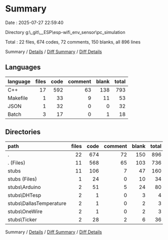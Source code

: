 # Summary

Date : 2025-07-27 22:59:40

Directory g:\\_git\\__ESP\\esp-wifi_env_sensor\\pc_simulation

Total : 22 files,  674 codes, 72 comments, 150 blanks, all 896 lines

Summary / [Details](details.md) / [Diff Summary](diff.md) / [Diff Details](diff-details.md)

## Languages
| language | files | code | comment | blank | total |
| :--- | ---: | ---: | ---: | ---: | ---: |
| C++ | 17 | 592 | 63 | 138 | 793 |
| Makefile | 1 | 33 | 9 | 11 | 53 |
| JSON | 1 | 32 | 0 | 0 | 32 |
| Batch | 3 | 17 | 0 | 1 | 18 |

## Directories
| path | files | code | comment | blank | total |
| :--- | ---: | ---: | ---: | ---: | ---: |
| . | 22 | 674 | 72 | 150 | 896 |
| . (Files) | 11 | 568 | 65 | 103 | 736 |
| stubs | 11 | 106 | 7 | 47 | 160 |
| stubs (Files) | 1 | 24 | 0 | 10 | 34 |
| stubs\\Arduino | 2 | 51 | 5 | 24 | 80 |
| stubs\\DHTesp | 2 | 1 | 0 | 3 | 4 |
| stubs\\DallasTemperature | 2 | 1 | 0 | 2 | 3 |
| stubs\\OneWire | 2 | 1 | 0 | 2 | 3 |
| stubs\\Ticker | 2 | 28 | 2 | 6 | 36 |

Summary / [Details](details.md) / [Diff Summary](diff.md) / [Diff Details](diff-details.md)